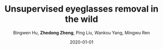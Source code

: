 ---
title: "Unsupervised eyeglasses removal in the wild"
collection: publications
permalink: /publication/2020-01-01-Unsupervised-eyeglasses-removal-in-the-wild
date: 2020-01-01
venue: 'IEEE Transactions on Cybernetics'
author: 'Bingwen Hu,  <strong>Zhedong Zheng</strong>,  Ping Liu,  Wankou Yang,  Mingwu Ren'
citation: ' Bingwen Hu,  Zhedong Zheng,  Ping Liu,  Wankou Yang,  Mingwu Ren, &quot;Unsupervised eyeglasses removal in the wild.&quot; IEEE Transactions on Cybernetics, 2020.'
pub_year: '2020'
---